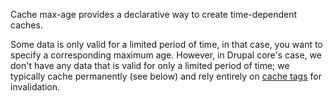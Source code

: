 Cache max-age provides a declarative way to create time-dependent caches.

Some data is only valid for a limited period of time, in that case, you want to specify a corresponding maximum age. However, in Drupal core's case, we don't have any data that is valid for only a limited period of time; we typically cache permanently (see below) and rely entirely on [cache tags](/developing/api/8/cache/tags) for invalidation.